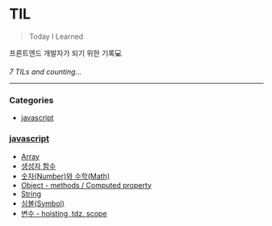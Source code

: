 # TIL
> Today I Learned

프론트엔드 개발자가 되기 위한 기록💻


_7 TILs and counting..._

---

### Categories

- [javascript](#javascript)

### [javascript](#javascript)
- [Array](javascript/array.md)
- [생성자 함수](javascript/constructor_function.md)
- [숫자(Number)와 수학(Math)](javascript/number_math.md)
- [Object - methods / Computed property](javascript/object_methods_computed_property.md)
- [String](javascript/string.md)
- [심볼(Symbol)](javascript/symbol.md)
- [변수 - hoisting, tdz, scope](javascript/variable_hoisting_tdz_scope.md)

[1]: https://simonwillison.net/2020/Apr/20/self-rewriting-readme/
[2]: https://github.com/jbranchaud/til


